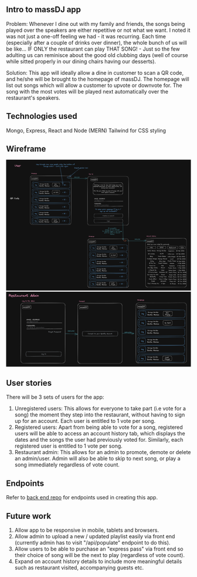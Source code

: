 ## Intro to massDJ app
Problem: Whenever I dine out with my family and friends, the songs being played over the speakers are either repetitive or not what we want. I noted it was not just a one-off feeling we had - it was recurring. Each time (especially after a couple of drinks over dinner), the whole bunch of us will be like... IF ONLY the restaurant can play THAT SONG! - Just so the few adulting us can reminisce about the good old clubbing days (well of course while sitted properly in our dining chairs having our desserts).

Solution: This app will ideally allow a dine in customer to scan a QR code, and he/she will be brought to the homepage of massDJ. The homepage will list out songs which will allow a customer to upvote or downvote for. The song with the most votes will be played next automatically over the restaurant's speakers. 

## Technologies used
Mongo, Express, React and Node (MERN)
Tailwind for CSS styling

## Wireframe
![Wireframe - User](https://github.com/kellynwong/massDJ/blob/main/frontend/src/assets/User.png)
![Wireframe - Admin](https://github.com/kellynwong/massDJ/blob/main/frontend/src/assets/Restaurant.png)

## User stories
There will be 3 sets of users for the app:
1. Unregistered users: This allows for everyone to take part (i.e vote for a song) the moment they step into the restaurant, without having to sign up for an account. Each user is entitled to 1 vote per song.
2. Registered users: Apart from being able to vote for a song, registered users will be able to access an account history tab, which displays the dates and the songs the user had previously voted for. Similarly, each registered user is entitled to 1 vote per song.
3. Restaurant admin: This allows for an admin to promote, demote or delete an admin/user. Admin will also be able to skip to next song, or play a song immediately regardless of vote count.

## Endpoints
Refer to [back end repo](https://github.com/kellynwong/massDJ/blob/main/server/server.js) for endpoints used in creating this app.

## Future work
1. Allow app to be responsive in mobile, tablets and browsers.
2. Allow admin to upload a new / updated playlist easily via front end (currently admin has to visit "/api/populate" endpoint to do this).
3. Allow users to be able to purchase an "express pass" via front end so their choice of song will be the next to play (regardless of vote count).
4. Expand on account history details to include more meaningful details such as restaurant visited, accompanying guests etc.
